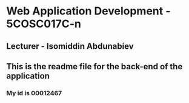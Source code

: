 # Web Application Development - 5COSC017C-n
## Lecturer - Isomiddin Abdunabiev
## This is the readme file for the back-end of the application
### My id is 00012467
